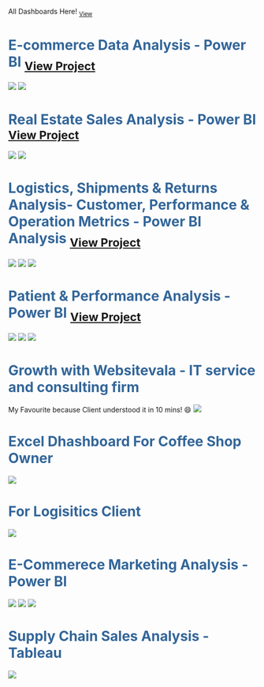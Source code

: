 All Dashboards Here! <sub>[View](https://shaguftapathan.github.io/Dashboards/)</sub>

# <span style="color:#336699;">E-commerce Data Analysis - Power BI</span> <sub>[ View Project](https://shaguftapathan.github.io/PowerBI_Dashboard_e-Commerce_Client/)</sub>
![](/Images/cctv-1.png)
![](/Images/cctv-2.png)

# <span style="color:#336699;">Real Estate Sales Analysis - Power BI</span> <sub>[ View Project](https://shaguftapathan.github.io/PowerBI_Dashboard_Real_Estate/)</sub>
![](/Images/real_est_1.png)
![](/Images/real_est_2.png)

# <span style="color:#336699;">Logistics, Shipments & Returns Analysis- Customer, Performance & Operation Metrics - Power BI Analysis</span> <sub>[ View Project](https://shaguftapathan.github.io/PowerBI_Logistic_Shipments_Delay_Insights/)</sub>
![](/Images/log_1.png)
![](/Images/log_2.png)
![](/Images/log_3.png)

# <span style="color:#336699;">Patient & Performance Analysis - Power BI</span> <sub>[ View Project](https://shaguftapathan.github.io/PowerBI_Dashboard_Healthcare_Client/)</sub>
![](/Images/E-motion-1.png)
![](/Images/E-motion-2.png)
![](/Images/E-motion-3.png)

# <span style="color:#336699;">Growth with Websitevala - IT service and consulting firm</span>  
My Favourite because Client understood it in 10 mins! 😄
![](/Images/Websitevala.png)

# <span style="color:#336699;">Excel Dhashboard For Coffee Shop Owner</span>
![](/Images/CoffeeShop_Sales_Dashboard_Excel.png)

# <span style="color:#336699;">For Logisitics Client</span>
![](/Images/logistics.png)

# <span style="color:#336699;">E-Commerece Marketing Analysis - Power BI</span>
![](/Images/Marketing_1.png)
![](/Images/Marketing_2.png)
![](/Images/Marketing_3.png)

# <span style="color:#336699;">Supply Chain Sales Analysis - Tableau</span>
![](/Images/Tableau_Sales.png)


